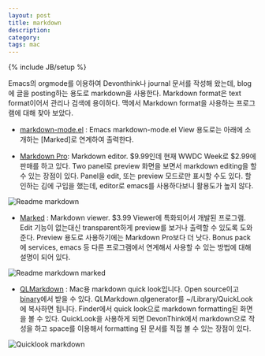 ```yaml
---
layout: post
title: markdown
description: 
category: 
tags: mac
---
```

{% include JB/setup %}


Emacs의 orgmode를 이용하여 Devonthink나 journal 문서를 작성해 왔는데, blog에 글을 posting하는 용도로 markdown을 사용한다. Markdown format은 text format이어서 관리나 검색에 용이하다. 맥에서 Markdown format을 사용하는 프로그램에 대해 찾아 보았다.

  * [markdown-mode.el][1] : Emacs markdown-mode.el View 용도로는 아래에 소개하는 [Marked]로 연계하여 출력한다.

  * [Markdown Pro][2]: Markdown editor. $9.99인데 현재 WWDC Week로 $2.99에 판매를 하고 있다. Two panel로 preview 화면을 보면서 markdown editing을 할 수 있는 장점이 있다. Panel을 edit, 또는 preview 모드로만 표시할 수도 있다. 할인하는 김에 구입을 했는데, editor로 emacs를 사용하다보니 활용도가 높지 않다.

![Readme markdown][3]

  * [Marked][4] : Markdown viewer. $3.99 Viewer에 특화되어서 개발된 프로그램. Edit 기능이 없는대신 transparent하게 preview를 보거나 출력할 수 있도록 도와준다. Preview 용도로 사용하기에는 Markdown Pro보다 더 낫다. Bonus pack에 services, emacs 등 다른 프로그램에서 연계해서 사용할 수 있는 방법에 대해 설명이 되어 있다.

![Readme markdown marked][5]

  * [QLMarkdown][6] : Mac용 markdown quick look입니다. Open source이고 [binary][7]에서 받을 수 있다. QLMarkdown.qlgenerator를 ~/Library/QuickLook에 복사하면 됩니다. Finder에서 quick look으로 markdown formatting된 화면을 볼 수 있다. QuickLook을 사용하게 되면 DevonThink에서 markdown으로 작성을 하고 space를 이용해서 formatting 된 문서를 직접 볼 수 있는 장점이 있다.

![Quicklook markdown][8]

   [1]: http://jblevins.org/projects/markdown-mode/
   [2]: http://itunes.apple.com/us/app/markdown-pro/id465965038?mt=12
   [3]: http://jmjeong.com/wp-content/uploads/2012/06/Readme.markdown1.jpg (Readme.markdown.jpg)
   [4]: http://itunes.apple.com/us/app/marked/id448925439?mt=12
   [5]: http://jmjeong.com/wp-content/uploads/2012/06/Readme.markdown.marked.jpg (Readme.markdown.marked.jpg)
   [6]: http://github.com/toland/qlmarkdown
   [7]: http://github.com/toland/qlmarkdown/archives/master
   [8]: http://jmjeong.com/wp-content/uploads/2012/06/quicklook-markdown.jpg (quicklook-markdown.jpg)
  
